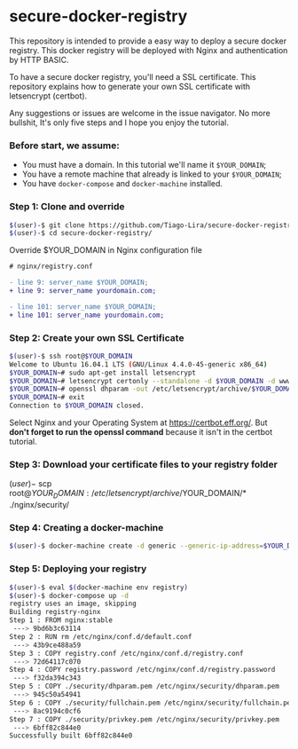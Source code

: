 # secure-docker-registry

This repository is intended to provide a easy way to deploy a secure docker registry.
This docker registry will be deployed with Nginx and authentication by HTTP BASIC.

To have a secure docker registry, you'll need a SSL certificate. This repository explains how to generate your own SSL certificate with
letsencrypt (certbot).

Any suggestions or issues are welcome in the issue navigator.
No more bullshit, It's only five steps and I hope you enjoy the tutorial.

### Before start, we assume:
- You must have a domain. In this tutorial we'll name it `$YOUR_DOMAIN`;
- You have a remote machine that already is linked to your `$YOUR_DOMAIN`;
- You have `docker-compose` and `docker-machine` installed.


### Step 1: Clone and override

```bash
$(user)-$ git clone https://github.com/Tiago-Lira/secure-docker-registry.git
$(user)-$ cd secure-docker-registry/
```

Override $YOUR_DOMAIN in Nginx configuration file
```diff
# nginx/registry.conf

- line 9: server_name $YOUR_DOMAIN;
+ line 9: server_name yourdomain.com;

- line 101: server_name $YOUR_DOMAIN;
+ line 101: server_name yourdomain.com;
```


### Step 2: Create your own SSL Certificate

```bash
$(user)-$ ssh root@$YOUR_DOMAIN
Welcome to Ubuntu 16.04.1 LTS (GNU/Linux 4.4.0-45-generic x86_64)
$YOUR_DOMAIN~# sudo apt-get install letsencrypt
$YOUR_DOMAIN~# letsencrypt certonly --standalone -d $YOUR_DOMAIN -d www.$YOUR_DOMAIN
$YOUR_DOMAIN~# openssl dhparam -out /etc/letsencrypt/archive/$YOUR_DOMAIN/dhparam.pem 2048
$YOUR_DOMAIN~# exit
Connection to $YOUR_DOMAIN closed.
```

Select Nginx and your Operating System at https://certbot.eff.org/.
But **don't forget to run the openssl command** because it isn't in the certbot tutorial.

### Step 3: Download your certificate files to your registry folder
$(user)-$ scp root@$YOUR_DOMAIN:/etc/letsencrypt/archive/$YOUR_DOMAIN/* ./nginx/security/


### Step 4: Creating a docker-machine
```bash
$(user)-$ docker-machine create -d generic --generic-ip-address=$YOUR_DOMAIN registry
```

### Step 5: Deploying your registry

```bash
$(user)-$ eval $(docker-machine env registry)
$(user)-$ docker-compose up -d
registry uses an image, skipping
Building registry-nginx
Step 1 : FROM nginx:stable
 ---> 9bd6b3c63114
Step 2 : RUN rm /etc/nginx/conf.d/default.conf
 ---> 43b9ce488a59
Step 3 : COPY registry.conf /etc/nginx/conf.d/registry.conf
 ---> 72d64117c070
Step 4 : COPY registry.password /etc/nginx/conf.d/registry.password
 ---> f32da394c343
Step 5 : COPY ./security/dhparam.pem /etc/nginx/security/dhparam.pem
 ---> 945c50a54941
Step 6 : COPY ./security/fullchain.pem /etc/nginx/security/fullchain.pem
 ---> 8ac9194c0cf6
Step 7 : COPY ./security/privkey.pem /etc/nginx/security/privkey.pem
 ---> 6bff82c844e0
Successfully built 6bff82c844e0

```
